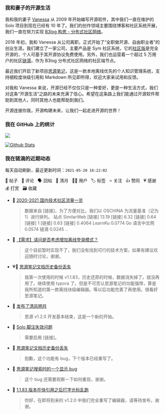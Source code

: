 ### 我和妻子的开源生活

我和我的妻子 [Vanessa](https://github.com/Vanessa219) 从 2009 年开始编写开源软件，其中我们一直在维护的 Solo 项目到现在已经有 10 年了。我们的创作领域主要围绕博客和社区系统开展，我们一直在努力实现 [B3log 构思 - 分布式社区网络](https://ld246.com/article/1546941897596)。

2018 年初，我和 Vanessa 从公司离职，正式开始了“全职做开源、自由职业者”的创业生涯。我们建立了一家公司，主要产品是 Sym 社区系统，它的[社区版](https://github.com/88250/symphony)是完全开源的，个人可基于其开源协议免费使用。另外，我们也运营着一个超过 5 万用户的社区[链滴](https://ld246.com)，作为 B3log 分布式社区网络的社区端节点。

最近我们开启了新项目[思源笔记](https://github.com/siyuan-note/siyuan)，这是一款本地离线优先的个人知识管理系统，支持细粒度块级引用和 Markdown 所见即所得，欢迎大家来试用和反馈。

对我和 Vanessa 来说，开源已经不仅仅只是一种爱好，更是一种生活方式，我们对这条“开源生活”之路的未来充满了信心。希望在这条路上我们能通过开源软件帮助到其他人，同时其他人也能帮助到我们。

开源连接你我，开源构建未来，让我们一起走进开源的世界！

### 我在 GitHub 上的统计

<a title="Hits" target="_blank" href="https://github.com/88250/88250"><img src="https://hits.b3log.org/88250/88250.svg"></a>

[![Github Stats](https://github-readme-stats.vercel.app/api?username=88250&theme=tokyonight&show_icons=true)](https://github.com/88250)

<!--events start -->

### 我在链滴的近期动态

每天自动刷新，最近更新时间：`2021-05-20 16:22:02`

📝 帖子 &nbsp; 💬 评论 &nbsp; 🗣 回帖 &nbsp; 🌙 清月 &nbsp; 👨‍💻 用户 &nbsp; 🏷️ 标签 &nbsp; ⭐️ 关注 &nbsp; 👍 赞同 &nbsp; 💗 感谢 &nbsp; 💰 打赏 &nbsp; 🗃 收藏

* 📝 [2020-2021 国内技术社区流量一览](https://ld246.com/article/1621481613076)

  > 数据来自 [链接]，为了方便对比，我们以 OSCHINA 为流量基准（记为 1）进行排列。 站点 SimilarWeb [链接] 13.19 [链接] 6.32 [链接] 0.64 [链接] 1 [链接] 0.63 [链接] 0.4064 LearnKu 0.0774 Go 语言中文网 0.0574 链滴 0.0245 ..
* 💬 [【需求】请问是否考虑增加离线登录模式？](https://ld246.com/article/1621476806763/comment/1621478897912#comments)

  > 这个目前暂时实现不了，我们没有找到可行的技术方案，如果有建议欢迎随时讨论，谢谢。
* 💗💬 [思源笔记文档历史备份丢失](https://ld246.com/article/1621419379188/comment/1621424830721#comments)

  > 我第一次使用的时候 v1.1.83，历史还原的时候，数据消失掉了。就没再用了。继续使用 typora 了。但是不可否认思源笔记的功能强悍，算是我所知道的第一款离线块级编辑器。等以后功能完善了再使用。很看好思源笔记。
* 🌙 [发布了清风明月](https://ld246.com/member/88250/breezemoons/1621441606899)

  > 思源 v1.2.0 开发基本结束，这是一个新的开始。
* 💬 [Solo 脚注失效问题](https://ld246.com/article/1621416611978/comment/1621437176462#comments)

  > 需要启用 [链接]。
* 💬 [思源笔记文档历史备份丢失](https://ld246.com/article/1621419379188/comment/1621421466614#comments)

  > 抱歉，这个功能有 bug，下个版本已经重写了。
* 💬 [思源笔记搜索时的一个显示 bug](https://ld246.com/article/1621409379447/comment/1621414585058#comments)

  > 这个 bug 还需要观察一下如何重现，谢谢。
* 💬 [1.1.83 版本在快引用之后打字光标乱跑](https://ld246.com/article/1621411985154/comment/1621414489183#comments)

  > 你好，在即将到来的 v1.2.0 中我们完全重写了编辑器，请等待发布，谢谢。


<!--events end -->
